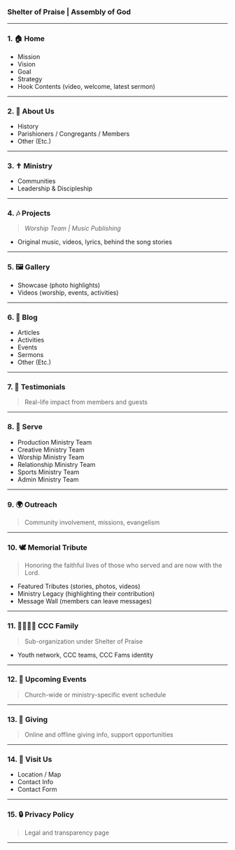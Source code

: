 ### **Shelter of Praise | Assembly of God**

---

### **1. 🏠 Home**

* Mission
* Vision
* Goal
* Strategy
* Hook Contents (video, welcome, latest sermon)

---

### **2. 📖 About Us**

* History
* Parishioners / Congregants / Members
* Other (Etc.)

---

### **3. ✝️ Ministry**

* Communities
* Leadership & Discipleship

---

### **4. 🎶 Projects**

> *Worship Team | Music Publishing*

* Original music, videos, lyrics, behind the song stories

---

### **5. 🖼️ Gallery**

* Showcase (photo highlights)
* Videos (worship, events, activities)

---

### **6. 📝 Blog**

* Articles
* Activities
* Events
* Sermons
* Other (Etc.)

---

### **7. 💬 Testimonials**

> Real-life impact from members and guests

---

### **8. 🙌 Serve**

* Production Ministry Team
* Creative Ministry Team
* Worship Ministry Team
* Relationship Ministry Team
* Sports Ministry Team
* Admin Ministry Team

---

### **9. 🌍 Outreach**

> Community involvement, missions, evangelism

---

### **10. 🕊️ Memorial Tribute**

> Honoring the faithful lives of those who served and are now with the Lord.

* Featured Tributes (stories, photos, videos)
* Ministry Legacy (highlighting their contribution)
* Message Wall (members can leave messages)

---

### **11. 👨‍👩‍👧‍👦 CCC Family**

> Sub-organization under Shelter of Praise

* Youth network, CCC teams, CCC Fams identity

---

### **12. 📅 Upcoming Events**

> Church-wide or ministry-specific event schedule

---

### **13. 💸 Giving**

> Online and offline giving info, support opportunities

---

### **14. 📍 Visit Us**

* Location / Map
* Contact Info
* Contact Form

---

### **15. 🔒 Privacy Policy**

> Legal and transparency page

---